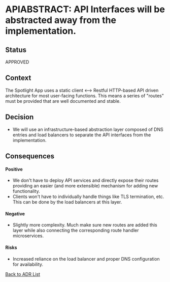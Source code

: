 # APIABSTRACT: API Interfaces will be abstracted away from the implementation.

## Status

APPROVED

## Context

The Spotlight App uses a static client <--> Restful HTTP-based API driven architecture for most user-facing functions. This means a series of "routes" must be provided that are well documented and stable.


## Decision

* We will use an infrastructure-based abstraction layer composed of DNS entries and load balancers to separate the API interfaces from the implementation.


## Consequences

#### Positive
* We don't have to deploy API services and directly expose their routes providing an easier (and more extensible) mechanism for adding new functionality.
* Clients won't have to individually handle things like TLS termination, etc. This can be done by the load balancers at this layer.

#### Negative
* Slightly more complexity. Much make sure new routes are added this layer while also connecting the corresponding route handler microservices.


#### Risks
* Increased reliance on the load balancer and proper DNS configuration for availability.

[Back to ADR List](../ADRs/)